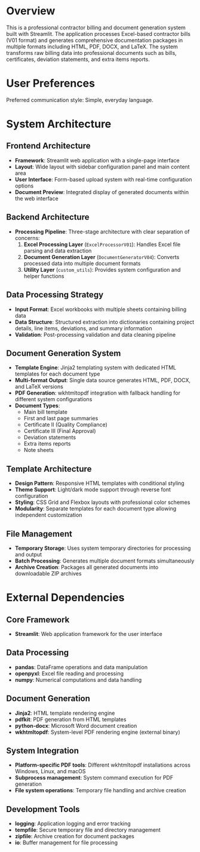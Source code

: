 # Overview

This is a professional contractor billing and document generation system built with Streamlit. The application processes Excel-based contractor bills (V01 format) and generates comprehensive documentation packages in multiple formats including HTML, PDF, DOCX, and LaTeX. The system transforms raw billing data into professional documents such as bills, certificates, deviation statements, and extra items reports.

# User Preferences

Preferred communication style: Simple, everyday language.

# System Architecture

## Frontend Architecture
- **Framework**: Streamlit web application with a single-page interface
- **Layout**: Wide layout with sidebar configuration panel and main content area
- **User Interface**: Form-based upload system with real-time configuration options
- **Document Preview**: Integrated display of generated documents within the web interface

## Backend Architecture
- **Processing Pipeline**: Three-stage architecture with clear separation of concerns:
  1. **Excel Processing Layer** (`ExcelProcessorV01`): Handles Excel file parsing and data extraction
  2. **Document Generation Layer** (`DocumentGeneratorV04`): Converts processed data into multiple document formats
  3. **Utility Layer** (`custom_utils`): Provides system configuration and helper functions

## Data Processing Strategy
- **Input Format**: Excel workbooks with multiple sheets containing billing data
- **Data Structure**: Structured extraction into dictionaries containing project details, line items, deviations, and summary information
- **Validation**: Post-processing validation and data cleaning pipeline

## Document Generation System
- **Template Engine**: Jinja2 templating system with dedicated HTML templates for each document type
- **Multi-format Output**: Single data source generates HTML, PDF, DOCX, and LaTeX versions
- **PDF Generation**: wkhtmltopdf integration with fallback handling for different system configurations
- **Document Types**: 
  - Main bill template
  - First and last page summaries
  - Certificate II (Quality Compliance)
  - Certificate III (Final Approval)
  - Deviation statements
  - Extra items reports
  - Note sheets

## Template Architecture
- **Design Pattern**: Responsive HTML templates with conditional styling
- **Theme Support**: Light/dark mode support through reverse font configuration
- **Styling**: CSS Grid and Flexbox layouts with professional color schemes
- **Modularity**: Separate templates for each document type allowing independent customization

## File Management
- **Temporary Storage**: Uses system temporary directories for processing and output
- **Batch Processing**: Generates multiple document formats simultaneously
- **Archive Creation**: Packages all generated documents into downloadable ZIP archives

# External Dependencies

## Core Framework
- **Streamlit**: Web application framework for the user interface

## Data Processing
- **pandas**: DataFrame operations and data manipulation
- **openpyxl**: Excel file reading and processing
- **numpy**: Numerical computations and data handling

## Document Generation
- **Jinja2**: HTML template rendering engine
- **pdfkit**: PDF generation from HTML templates
- **python-docx**: Microsoft Word document creation
- **wkhtmltopdf**: System-level PDF rendering engine (external binary)

## System Integration
- **Platform-specific PDF tools**: Different wkhtmltopdf installations across Windows, Linux, and macOS
- **Subprocess management**: System command execution for PDF generation
- **File system operations**: Temporary file handling and archive creation

## Development Tools
- **logging**: Application logging and error tracking
- **tempfile**: Secure temporary file and directory management
- **zipfile**: Archive creation for document packages
- **io**: Buffer management for file processing